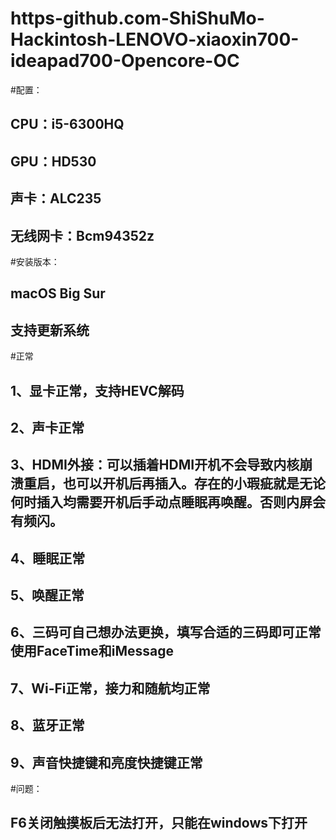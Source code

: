 # https-github.com-ShiShuMo-Hackintosh-LENOVO-xiaoxin700-ideapad700-Opencore-OC

#配置：
##  CPU：i5-6300HQ
##  GPU：HD530
##  声卡：ALC235
##  无线网卡：Bcm94352z
  
#安装版本：
##   macOS Big Sur
##   支持更新系统

#正常  
##  1、显卡正常，支持HEVC解码
##  2、声卡正常
##  3、HDMI外接：可以插着HDMI开机不会导致内核崩溃重启，也可以开机后再插入。存在的小瑕疵就是无论何时插入均需要开机后手动点睡眠再唤醒。否则内屏会有频闪。
##  4、睡眠正常
##  5、唤醒正常
##  6、三码可自己想办法更换，填写合适的三码即可正常使用FaceTime和iMessage
##  7、Wi-Fi正常，接力和随航均正常
##  8、蓝牙正常
##  9、声音快捷键和亮度快捷键正常
  
#问题： 
##   F6关闭触摸板后无法打开，只能在windows下打开
